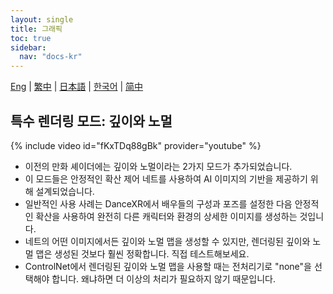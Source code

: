 ```yaml
---
layout: single
title: 그래픽
toc: true
sidebar:
  nav: "docs-kr"
---
```

[Eng](/kr/dancexr/features/graphics) | [繁中](/tw/kr/dancexr/features/graphics) | [日本語](/jp/kr/dancexr/features/graphics) | [한국어](/kr/kr/dancexr/features/graphics) | [简中](/zh/kr/dancexr/features/graphics)


## 특수 렌더링 모드: 깊이와 노멀
{% include video id="fKxTDq88gBk" provider="youtube" %}
* 이전의 만화 셰이더에는 깊이와 노멀이라는 2가지 모드가 추가되었습니다.
* 이 모드들은 안정적인 확산 제어 네트를 사용하여 AI 이미지의 기반을 제공하기 위해 설계되었습니다.
* 일반적인 사용 사례는 DanceXR에서 배우들의 구성과 포즈를 설정한 다음 안정적인 확산을 사용하여 완전히 다른 캐릭터와 환경의 상세한 이미지를 생성하는 것입니다.
* 네트의 어떤 이미지에서든 깊이와 노멀 맵을 생성할 수 있지만, 렌더링된 깊이와 노멀 맵은 생성된 것보다 훨씬 정확합니다. 직접 테스트해보세요.
* ControlNet에서 렌더링된 깊이와 노멀 맵을 사용할 때는 전처리기로 "none"을 선택해야 합니다. 왜냐하면 더 이상의 처리가 필요하지 않기 때문입니다.